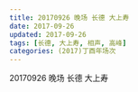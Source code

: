 ```yaml
---
title: 20170926 晚场 长德 大上寿
date: 2017-09-26
updated: 2017-09-26
tags: [长德, 大上寿, 相声, 高峰] 
categories: (2017)丁酉年场次 
---
```

20170926 晚场 长德 大上寿

